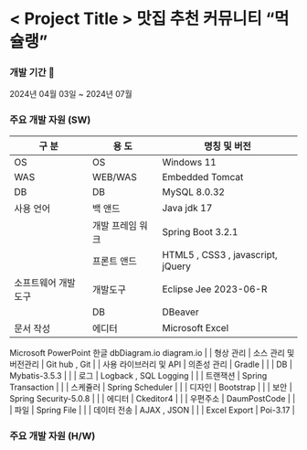 
# < Project Title > 맛집 추천 커뮤니티 “먹슐랭”

### 개발 기간 📆

2024년 04월 03일 ~ 2024년 07월

### 주요 개발 자원 (SW)

| 구 분 | 용 도 | 명칭 및 버전 |
| --- | --- | --- |
| OS | OS | Windows 11 |
| WAS | WEB/WAS | Embedded Tomcat |
| DB | DB | MySQL 8.0.32 |
| 사용 언어 | 백 앤드 | Java jdk 17 |
|  | 개발 프레임 워크 | Spring Boot 3.2.1 |
|  | 프론트 앤드 | HTML5 , CSS3 , javascript, jQuery |
| 소프트웨어 개발도구 | 개발도구 | Eclipse Jee 2023-06-R |
|  | DB | DBeaver |
| 문서 작성 | 에디터 | Microsoft Excel 
Microsoft PowerPoint 
한글 
dbDiagram.io
diagram.io |
| 형상 관리 | 소스 관리 및 버전관리 | Git hub , Git |
| 사용 라이브러리 및 API | 의존성 관리 | Gradle |
|  | DB | Mybatis-3.5.3 |
|  | 로그 | Logback , SQL Logging |
|  | 트랜잭션 | Spring Transaction |
|  | 스케쥴러 | Spring Scheduler |
|  | 디자인 | Bootstrap |
|  | 보안 | Spring Security-5.0.8 |
|  | 에디터 | Ckeditor4 |
|  | 우편주소 | DaumPostCode |
|  | 파일 | Spring File |
|  | 데이터 전송 | AJAX , JSON |
|  | Excel Export | Poi-3.17 |

### 주요 개발 자원 (H/W)
